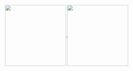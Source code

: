 
<a href="https://github.com/DRGNCoDR/github-readme-stats">
  <img height=200 align="center" src="https://github-readme-stats.vercel.app/api?username=DRGNCoDR&theme=codeSTACKr" />
</a>
<a href="https://github.com/DRGNCoDR/convoychat">
  <img height=200 align="center" src="https://github-readme-stats.vercel.app/api/top-langs?username=DRGNCoDR&layout=donut&card_width=320&theme=codeSTACKr" />
</a>
<!--
Anurag's GitHub stats
**DRGNCoDR/DRGNCoDR** is a ✨ _special_ ✨ repository because its `README.md` (this file) appears on your GitHub profile.

Here are some ideas to get you started:

- 🔭 I’m currently working on ...
- 🌱 I’m currently learning ...
- 👯 I’m looking to collaborate on ...
- 🤔 I’m looking for help with ...
- 💬 Ask me about ...
- 📫 How to reach me: ...
- 😄 Pronouns: ...
- ⚡ Fun fact: ...
-->
